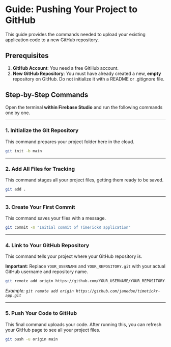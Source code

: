 # Guide: Pushing Your Project to GitHub

This guide provides the commands needed to upload your existing application code to a new GitHub repository.

## Prerequisites

1.  **GitHub Account**: You need a free GitHub account.
2.  **New GitHub Repository**: You must have already created a new, **empty** repository on GitHub. Do not initialize it with a README or .gitignore file.

## Step-by-Step Commands

Open the terminal **within Firebase Studio** and run the following commands one by one.

---

### 1. Initialize the Git Repository

This command prepares your project folder here in the cloud.

```bash
git init -b main
```

---

### 2. Add All Files for Tracking

This command stages all your project files, getting them ready to be saved.

```bash
git add .
```

---

### 3. Create Your First Commit

This command saves your files with a message.

```bash
git commit -m "Initial commit of TimeTickR application"
```

---

### 4. Link to Your GitHub Repository

This command tells your project where your GitHub repository is.

**Important**: Replace `YOUR_USERNAME` and `YOUR_REPOSITORY.git` with your actual GitHub username and repository name.

```bash
git remote add origin https://github.com/YOUR_USERNAME/YOUR_REPOSITORY.git
```
*Example: `git remote add origin https://github.com/janedoe/timetickr-app.git`*

---

### 5. Push Your Code to GitHub

This final command uploads your code. After running this, you can refresh your GitHub page to see all your project files.

```bash
git push -u origin main
```

